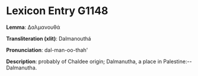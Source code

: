 # Lexicon Entry G1148

**Lemma**: Δαλμανουθά

**Transliteration (xlit)**: Dalmanouthá

**Pronunciation**: dal-man-oo-thah'

**Description**:
probably of Chaldee origin; Dalmanutha, a place in Palestine:--Dalmanutha.
